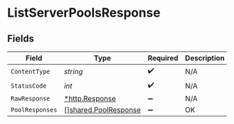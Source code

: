 # ListServerPoolsResponse


## Fields

| Field                                                        | Type                                                         | Required                                                     | Description                                                  |
| ------------------------------------------------------------ | ------------------------------------------------------------ | ------------------------------------------------------------ | ------------------------------------------------------------ |
| `ContentType`                                                | *string*                                                     | :heavy_check_mark:                                           | N/A                                                          |
| `StatusCode`                                                 | *int*                                                        | :heavy_check_mark:                                           | N/A                                                          |
| `RawResponse`                                                | [*http.Response](https://pkg.go.dev/net/http#Response)       | :heavy_minus_sign:                                           | N/A                                                          |
| `PoolResponses`                                              | [][shared.PoolResponse](../../models/shared/poolresponse.md) | :heavy_minus_sign:                                           | OK                                                           |